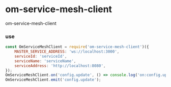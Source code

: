 # om-service-mesh-client
om-service-mesh-client

### use

```javascript
const OmServiceMeshClient = require('om-service-mesh-client')({
    MASTER_SERVICE_ADDRESS: 'ws://localhost:3000',
    serviceId: 'serviceId',
    serviceName: 'serviceName',
    serviceAddress: 'http://localhost:8080',
});
OmServiceMeshClient.on('config.update', () => console.log('on:config.update'));
OmServiceMeshClient.emit('config.update');
```
